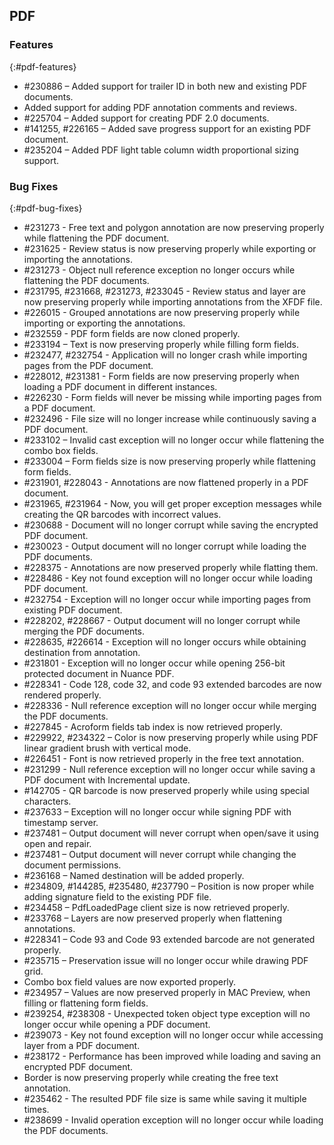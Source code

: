 ## PDF

### Features
{:#pdf-features}

*	\#230886 – Added support for trailer ID in both new and existing PDF documents.
*	Added support for adding PDF annotation comments and reviews.
*	\#225704 – Added support for creating PDF 2.0 documents.
*	\#141255, \#226165 – Added save progress support for an existing PDF document.
*	\#235204 – Added PDF light table column width proportional sizing support.

### Bug Fixes
{:#pdf-bug-fixes}

*	\#231273 - Free text and polygon annotation are now preserving properly while flattening the PDF document.
*	\#231625 - Review status is now preserving properly while exporting or importing the annotations.
*	\#231273 - Object null reference exception no longer occurs while flattening the PDF documents.
*	\#231795, \#231668, \#231273, \#233045 - Review status and layer are now preserving properly while importing annotations from the XFDF file.
*	\#226015 - Grouped annotations are now preserving properly while importing or exporting the annotations.
*	\#232559 - PDF form fields are now cloned properly.
*	\#233194 – Text is now preserving properly while filling form fields.
*	\#232477, \#232754 - Application will no longer crash while importing pages from the PDF document.
*	\#228012, \#231381 - Form fields are now preserving properly when loading a PDF document in different instances.
*	\#226230 - Form fields will never be missing while importing pages from a PDF document.
*	\#232496 - File size will no longer increase while continuously saving a PDF document.
*	\#233102 – Invalid cast exception will no longer occur while flattening the combo box fields.
*	\#233004 – Form fields size is now preserving properly while flattening form fields.
*	\#231901, \#228043 - Annotations are now flattened properly in a PDF document.
*	\#231965, \#231964 - Now, you will get proper exception messages while creating the QR barcodes with incorrect values.
*	\#230688 - Document will no longer corrupt while saving the encrypted PDF document.
*	\#230023 - Output document will no longer corrupt while loading the PDF documents.
*	\#228375 - Annotations are now preserved properly while flatting them.
*	\#228486 - Key not found exception will no longer occur while loading PDF document. 
*	\#232754 - Exception will no longer occur while importing pages from existing PDF document.
*	\#228202, \#228667 - Output document will no longer corrupt while merging the PDF documents. 
*	\#228635, \#226614 - Exception will no longer occurs while obtaining destination from annotation. 
*	\#231801 - Exception will no longer occur while opening 256-bit protected document in Nuance PDF.
*	\#228341 - Code 128, code 32, and code 93 extended barcodes are now rendered properly. 
*	\#228336 - Null reference exception will no longer occur while merging the PDF documents.
*	\#227845 - Acroform fields tab index is now retrieved properly. 
*	\#229922, \#234322 – Color is now preserving properly while using PDF linear gradient brush with vertical mode.
*	\#226451 - Font is now retrieved properly in the free text annotation.
*	\#231299 - Null reference exception will no longer occur while saving a PDF document with Incremental update.
*	\#142705 - QR barcode is now preserved properly while using special characters.
*	\#237633 – Exception will no longer occur while signing PDF with timestamp server.
*	\#237481 – Output document will never corrupt when open/save it using open and repair.
*	\#237481 – Output document will never corrupt while changing the document permissions.
*	\#236168 – Named destination will be added properly.
*	\#234809, \#144285, \#235480, \#237790 – Position is now proper while adding signature field to the existing PDF file.
*	\#234458 – PdfLoadedPage client size is now retrieved properly.
*	\#233768 – Layers are now preserved properly when flattening annotations.
*	\#228341 – Code 93 and Code 93 extended barcode are not generated properly.
*	\#235715 – Preservation issue will no longer occur while drawing PDF grid.
*	Combo box field values are now exported properly.
*	\#234957 – Values are now preserved properly in MAC Preview, when filling or flattening form fields.
*	\#239254, \#238308 - Unexpected token object type exception will no longer occur while opening a PDF document.
*	\#239073 - Key not found exception will no longer occur while accessing layer from a PDF document.
*	\#238172 - Performance has been improved while loading and saving an encrypted PDF document.
*	Border is now preserving properly while creating the free text annotation.
*	\#235462 - The resulted PDF file size is same while saving it multiple times.
*   \#238699 - Invalid operation exception will no longer occur while loading the PDF documents.
